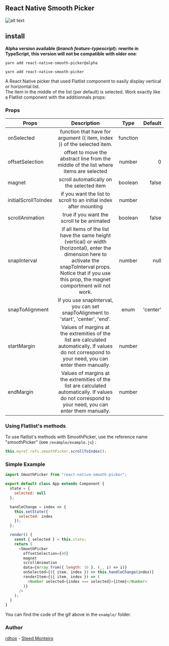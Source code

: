 ## React Native Smooth Picker

[example]: https://github.com/rdhox/react-native-smooth-picker/blob/master/assets/demo.gif "example react-native-smooth-picker"

![alt text][example]

## install

__Alpha version available (*branch feature-typescript*): rewrite in TypeScript, this version will not be compatible with older one__:

```
yarn add react-native-smooth-picker@alpha
```

```
yarn add react-native-smooth-picker
```

A React Native picker that used Flatlist component to easily display vertical or horizontal list.  
The item in the middle of the list (per default) is selected. Work exactly like a Flatlist component with the additionnals props:

### Props

| Props                |                                                                                                      Description                                                                                                       |   Type   |  Default |
| -------------------- | :--------------------------------------------------------------------------------------------------------------------------------------------------------------------------------------------------------------------: | :------: | -------: |
| onSelected           |                                                                        function that have for argument ({ item, index }) of the selected item.                                                                         | function |          |
| offsetSelection      |                                                                 offset to move the abstract line from the middle of the list where items are selected                                                                  |  number  |        0 |
| magnet               |                                                                                       scroll automatically on the selected item                                                                                        | boolean  |    false |
| initialScrollToIndex |                                                                           if you want the list to scroll to an initial index after mounting                                                                            |  number  |          |
| scrollAnimation      |                                                                                       true if you want the scroll te be animated                                                                                       | boolean  |    false |
| snapInterval         | if all items of the list have the same height (vertical) or width (horizontal), enter the dimension here to activate the snapToInterval props. Notice that if you use this prop, the magnet comportment will not work. |  number  |     null |
| snapToAlignment      |                                                                   If you use snapInterval, you can set snapToAlignment to 'start', 'center', 'end'.                                                                    |   enum   | 'center' |
| startMargin          |                                 Values of margins at the extremities of the list are calculated automatically. If values do not correspond to your need, you can enter them manually.                                  |  number  |          |
| endMargin            |                                 Values of margins at the extremities of the list are calculated automatically. If values do not correspond to your need, you can enter them manually.                                  |  number  |          |

### Using Flatlist's methods

To use flatlist's methods with SmoothPicker, use the reference name "smoothPicker" (see `/example/example.js`) :

```javascript
this.myref.refs.smoothPicker.scrollToIndex();
```

### Simple Example

```javascript
import SmoothPicker from "react-native-smooth-picker";

export default class App extends Component {
  state = {
    selected: null
  };

  handleChange = index => {
    this.setState({
      selected: index
    });
  };

  render() {
    const { selected } = this.state;
    return (
      <SmoothPicker
        offsetSelection={40}
        magnet
        scrollAnimation
        data={Array.from({ length: 16 }, (_, i) => i)}
        onSelected={({ item, index }) => this.handleChange(index)}
        renderItem={({ item, index }) => (
          <Number selected={index === selected}>{item}</Number>
        )}
      />
    );
  }
}
```

You can find the code of the gif above in the `example/` folder.

### Author

[rdhox](https://github.com/rdhox) - [Steed Monteiro](https://github.com/SteedMonteiro)

